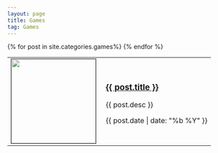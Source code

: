 ```yaml
---
layout: page
title: Games
tag: Games
---
```


<div class="games">
	<table>
		{% for post in site.categories.games%}
			<tr>
				<td style="Width: 200px">
					<a href="{{ post.url }}">
						<img src="{{ post.image }}" height="192px" width="192px" border="1px"/>
					</a>
				</td>
				<td>
				<div class="tableitem">
					<a class="list" href="{{ post.url }}">
						<h3>{{ post.title }}</h3>
					</a>
					<p>
						{{ post.desc }}
					</p>
					<p>
						{{ post.date | date: "%b %Y" }}
					</p>
					</div>
				</td>
			</tr>
		{% endfor %}
	</table>
</div>
